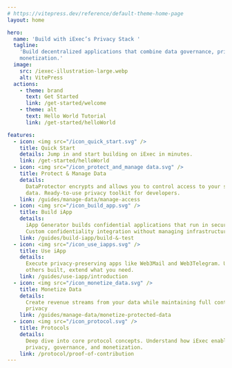 ```yaml
---
# https://vitepress.dev/reference/default-theme-home-page
layout: home

hero:
  name: 'Build with iExec’s Privacy Stack '
  tagline:
    'Build decentralized applications that combine data governance, privacy, and
    monetization.'
  image:
    src: /iexec-illustration-large.webp
    alt: VitePress
  actions:
    - theme: brand
      text: Get Started
      link: /get-started/welcome
    - theme: alt
      text: Hello World Tutorial
      link: /get-started/helloWorld

features:
  - icon: <img src="/icon_quick_start.svg" />
    title: Quick Start
    details: Jump in and start building on iExec in minutes.
    link: /get-started/helloWorld
  - icon: <img src="/icon_protect_and_manage data.svg" />
    title: Protect & Manage Data
    details:
      DataProtector encrypts and allows you to control access to your sensitive
      data. Ready-to-use privacy toolkit for developers.
    link: /guides/manage-data/manage-access
  - icon: <img src="/icon_build_app.svg" />
    title: Build iApp
    details:
      iApp Generator builds confidential applications that run in secure TEEs.
      Custom confidentiality integration without managing infrastructure.
    link: /guides/build-iapp/build-&-test
  - icon: <img src="/icon_use_iapps.svg" />
    title: Use iApp
    details:
      Execute privacy-preserving apps like Web3Mail and Web3Telegram. Use what
      others built, extend what you need.
    link: /guides/use-iapp/introduction
  - icon: <img src="/icon_monetize_data.svg" />
    title: Monetize Data
    details:
      Create revenue streams from your data while maintaining full control and
      privacy
    link: /guides/manage-data/monetize-protected-data
  - icon: <img src="/icon_protocol.svg" />
    title: Protocols
    details:
      Deep dive into core protocol concepts. Understand how iExec enables
      privacy, governance, and monetization.
    link: /protocol/proof-of-contribution
---
```

